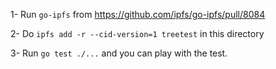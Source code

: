 1- Run `go-ipfs` from https://github.com/ipfs/go-ipfs/pull/8084

2- Do `ipfs add -r --cid-version=1 treetest` in this directory

3- Run `go test ./...` and you can play with the test.
